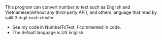 This program can convert number to text such as English and Vietnamese(without any third-party API), and others language that read by split 3 digit each cluster
- See my code in NumberToText, I commented in code.
- The default language is US English
